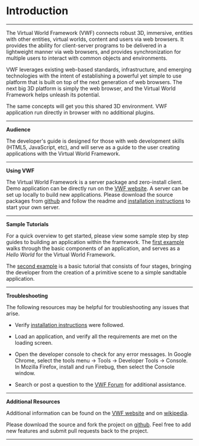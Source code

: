Introduction
===================
-------------------
The Virtual World Framework (VWF) connects robust 3D, immersive, entities with other entities, virtual worlds, content and users via web browsers. It provides the ability for client-server programs to be delivered in a lightweight manner via web browsers, and provides synchronization for multiple users to interact with common objects and environments.

VWF leverages existing web-based standards, infrastructure, and emerging technologies with the intent of establishing a powerful yet simple to use platform that is built on top of the next generation of web browsers. The next big 3D platform is simply the web browser, and the Virtual World Framework helps unleash its potential. 

The same concepts will get you this shared 3D environment. VWF application run directly in browser with no additional plugins. 

-------------------

**Audience**

The developer's guide is designed for those with web development skills (HTML5, JavaScript, etc), and will serve as a guide to the user creating applications with the Virtual World Framework. 

-------------------

**Using VWF**

The Virtual World Framework is a server package and zero-install client. Demo application can be directly run on the [VWF website](http://virtualworldframework.com/web/catalog.html). A server can be set up locally to build new applications. Please download the source packages from [github](https://github.com/virtual-world-framework) and follow the readme and [installation instructions](install.html) to start your own server.

-------------------

**Sample Tutorials**

For a quick overview to get started, please view some sample step by step guides to building an application within the framework. The [first example](readme.html) walks through the basic components of an application, and serves as a *Hello World* for the Virtual World Framework.

The [second example](tutorial.html) is a basic tutorial that consists of four stages, bringing the developer from the creation of a primitive scene to a simple sandtable application. 

-------------------

**Troubleshooting**

The following resources may be helpful for troubleshooting any issues that arise.

* Verify [installation instructions](install.html) were followed.
* Load an application, and verify all the requirements are met on the loading screen. 

* Open the developer console to check for any error messages. In Google Chrome, select the tools menu -> Tools -> Developer Tools -> Console. In Mozilla Firefox, install and run Firebug, then select the Console window. 
* Search or post a question to the [VWF Forum](http://virtualworldframework.com/web/forum.html) for additional assistance. 

-------------------

**Additional Resources**

Additional information can be found on the [VWF website](http:virtualworldframework.com) and on [wikipedia](http://en.wikipedia.org/wiki/Virtual_world_framework). 

Please download the source and fork the project on [github](https://github.com/virtual-world-framework). Feel free to add new features and submit pull requests back to the project.

-------------------
